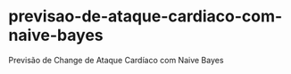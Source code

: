 # previsao-de-ataque-cardiaco-com-naive-bayes
Previsão de Change de Ataque Cardíaco com Naive Bayes
